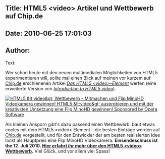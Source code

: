 Title: HTML5 &lt;video&gt; Artikel und Wettbewerb auf Chip.de
----
Date: 2010-06-25 17:01:03
----
Author: 
----
Text:

<p>Wer schon heute mit den neuen multimedialen Möglichkeiten von HTML5 experimentieren will, sollte mal einen Blick auf meinen vor kurzem auf <a href="http://chip.de">Chip.de</a> erschienenen Artikel <a href="http://www.chip.de/artikel/Workshop-Das-HTML5-video-Element_43464179.html"><cite>Das HTML5 &lt;video&gt;-Element</cite></a> werfen (eine erweiterte Version von <a href="http://dev.opera.com/articles/view/introduction-html5-video/"><cite>Introduction to HTML5 video</cite></a>).</p>

<p><a href="http://forum.chip.de/html-css-javascript/html5-video-wettbewerb-mitmachen-flip-minohd-videokamera-gewinnen-1397961.html"><img src="http://forum-test.oslo.osa/kirby/content/blog/139-html5-ltvideogt-artikel-und-wettbewerb-auf-chipde/html5-video-wettbewerb.png" alt="HTML5 &amp;lt;video&amp;gt; Wettbewerb – Mitmachen und Flip MinoHD Videokamera gewinnen! HTML5  &amp;lt;video&amp;gt; ausprobieren und mit der kreativsten Umsetzung eine Flip MinoHD gewinnen! Sponsored by Opera Software" /></a></p>

<p>Als kleinen Ansporn gibt&#39;s dazu passend einen Wettbewerb: baut etwas cooles mit dem HTML5 &lt;video&gt; Element – die besten Einträge werden auf <a href="http://chip.de">Chip.de</a> vorgestellt, und für den Entwickler der am besten realisierten Idee lockt als Hauptpreis eine Flip MinoHD Videokamera. <strong>Einsendeschluss ist the 12. Juli 2010. <a href="http://forum.chip.de/html-css-javascript/html5-video-wettbewerb-mitmachen-flip-minohd-videokamera-gewinnen-1397961.html">Hier erfahrt ihr mehr über den HTML5 &lt;video&gt; Wettbewerb</a>.</strong> Viel Glück, und vor allem viel Spass!</p>
